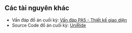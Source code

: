 ## Các tài nguyên khác

* Vấn đáp đồ án cuối kỳ: [Vấn đáp PA5 - Thiết kế giao diện](https://youtu.be/uWpRQSKYj5g)
* Source Code đồ án cuối kỳ: [UniRide](https://github.com/tanthokg/CSC13112_UIDesign)